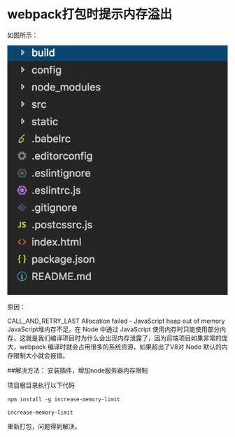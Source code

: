 # webpack打包时提示内存溢出
如图所示：

![img](https://github.com/Kidd-Ye/Kidd.github.io/blob/master/img/p2.png)

原因：

CALL_AND_RETRY_LAST Allocation failed - JavaScript heap out of memory JavaScript堆内存不足。在 Node 中通过 JavaScript 使用内存时只能使用部分内存，这就是我们编译项目时为什么会出现内存泄露了，因为前端项目如果非常的庞大，webpack 编译时就会占用很多的系统资源，如果超出了V8对 Node 默认的内存限制大小就会报错。

##解决方法：
安装插件，增加node服务器内存限制

项目根目录执行以下代码

```
npm install -g increase-memory-limit

```

```
increase-memory-limit

```

重新打包，问题得到解决。


